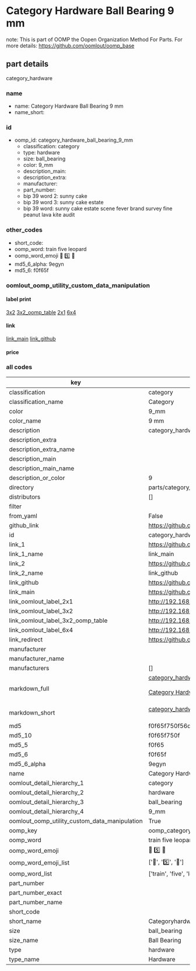 # Category Hardware Ball Bearing 9 mm  

note: This is part of OOMP the Oopen Organization Method For Parts. For more details: https://github.com/oomlout/oomp_base

##  part details
  



category_hardware



### name
* name: Category Hardware Ball Bearing 9 mm
* name_short: 
### id
* oomp_id: category_hardware_ball_bearing_9_mm
  * classification: category
  * type: hardware
  * size: ball_bearing
  * color: 9_mm
  * description_main: 
  * description_extra: 
  * manufacturer: 
  * part_number: 
  * bip 39 word 2: sunny cake
  * bip 39 word 3: sunny cake estate
  * bip 39 word: sunny cake estate scene fever brand survey fine peanut lava kite audit

### other_codes
* short_code: 
* oomp_word: train five leopard
* oomp_word_emoji :train: :five: :leopard:
* md5_6_alpha: 9egyn
* md5_6: f0f65f






### oomlout_oomp_utility_custom_data_manipulation
#### label print
[3x2](http://192.168.1.245:1112/?label=oomp%209egyn)
[3x2_oomp_table](http://192.168.1.108:1112/?label=oomp%209egyn)
[2x1](http://192.168.1.242:1112/?label=oomp%209egyn)
[6x4](http://192.168.1.55:1112/?label=oomp%209egyn)    

#### link

[link_main](https://github.com/oomlout/oomlout_oomp_version_1_messy/tree/main/parts/category_hardware_ball_bearing_9_mm) [link_github](https://github.com/oomlout/oomlout_oomp_version_1_messy/tree/main/parts/category_hardware_ball_bearing_9_mm)                             

#### price







### all codes 
| key | value |  
| --- | --- |  
| classification | category |  
| classification_name | Category |  
| color | 9_mm |  
| color_name | 9 mm |  
| description | category_hardware |  
| description_extra |  |  
| description_extra_name |  |  
| description_main |  |  
| description_main_name |  |  
| description_or_color | 9  |  
| directory | parts/category_hardware_ball_bearing_9_mm |  
| distributors | [] |  
| filter |  |  
| from_yaml | False |  
| github_link | https://github.com/oomlout/oomlout_oomp_part_src/tree/main/parts/category_hardware_ball_bearing_9_mm |  
| id | category_hardware_ball_bearing_9_mm |  
| link_1 | https://github.com/oomlout/oomlout_oomp_version_1_messy/tree/main/parts/category_hardware_ball_bearing_9_mm |  
| link_1_name | link_main |  
| link_2 | https://github.com/oomlout/oomlout_oomp_version_1_messy/tree/main/parts/category_hardware_ball_bearing_9_mm |  
| link_2_name | link_github |  
| link_github | https://github.com/oomlout/oomlout_oomp_version_1_messy/tree/main/parts/category_hardware_ball_bearing_9_mm |  
| link_main | https://github.com/oomlout/oomlout_oomp_version_1_messy/tree/main/parts/category_hardware_ball_bearing_9_mm |  
| link_oomlout_label_2x1 | http://192.168.1.242:1112/?label=oomp%209egyn |  
| link_oomlout_label_3x2 | http://192.168.1.245:1112/?label=oomp%209egyn |  
| link_oomlout_label_3x2_oomp_table | http://192.168.1.108:1112/?label=oomp%209egyn |  
| link_oomlout_label_6x4 | http://192.168.1.55:1112/?label=oomp%209egyn |  
| link_redirect | https://github.com/oomlout/oomlout_oomp_version_1_messy/tree/main/parts/category_hardware_ball_bearing_9_mm |  
| manufacturer |  |  
| manufacturer_name |  |  
| manufacturers | [] |  
| markdown_full | [category_hardware_ball_bearing_9_mm](none)<br>[](none)<br>[Category Hardware Ball Bearing 9 Mm](none)<br><br> |  
| markdown_short | [category_hardware_ball_bearing_9_mm](none)<br><br> |  
| md5 | f0f65f750f56db546c2abc089ac816cb |  
| md5_10 | f0f65f750f |  
| md5_5 | f0f65 |  
| md5_6 | f0f65f |  
| md5_6_alpha | 9egyn |  
| name | Category Hardware Ball Bearing 9 mm |  
| oomlout_detail_hierarchy_1 | category |  
| oomlout_detail_hierarchy_2 | hardware |  
| oomlout_detail_hierarchy_3 | ball_bearing |  
| oomlout_detail_hierarchy_4 | 9_mm |  
| oomlout_oomp_utility_custom_data_manipulation | True |  
| oomp_key | oomp_category_hardware_ball_bearing_9_mm |  
| oomp_word | train five leopard |  
| oomp_word_emoji | :train: :five: :leopard: |  
| oomp_word_emoji_list | [':train:', ':five:', ':leopard:'] |  
| oomp_word_list | ['train', 'five', 'leopard'] |  
| part_number |  |  
| part_number_exact |  |  
| part_number_name |  |  
| short_code |  |  
| short_name | Categoryhardware |  
| size | ball_bearing |  
| size_name | Ball Bearing |  
| type | hardware |  
| type_name | Hardware |  
